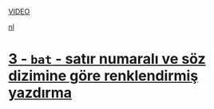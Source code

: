 [VIDEO](https://youtu.be/wyaG3rkw_EE)


[nl](https://www.youtube.com/watch?v=BIRgKVqjzqg)


# [3 - `bat` - satır numaralı ve söz dizimine göre renklendirmiş yazdırma](https://youtu.be/wyaG3rkw_EE)